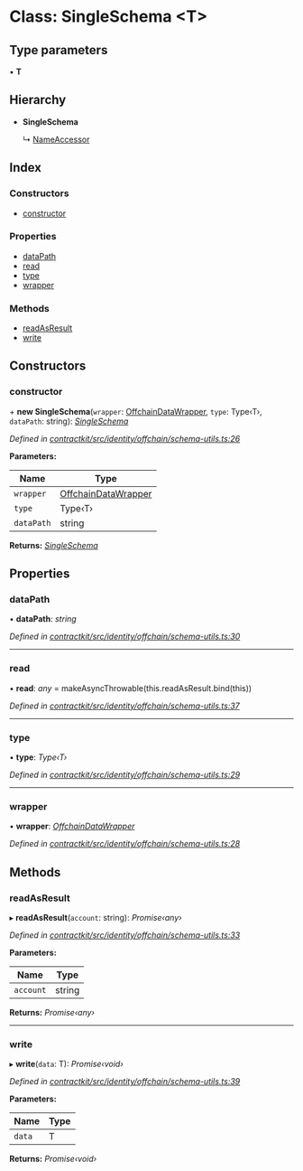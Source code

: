 # Class: SingleSchema <**T**>

## Type parameters

▪ **T**

## Hierarchy

* **SingleSchema**

  ↳ [NameAccessor](_identity_offchain_schemas_.nameaccessor.md)

## Index

### Constructors

* [constructor](_identity_offchain_schema_utils_.singleschema.md#constructor)

### Properties

* [dataPath](_identity_offchain_schema_utils_.singleschema.md#datapath)
* [read](_identity_offchain_schema_utils_.singleschema.md#read)
* [type](_identity_offchain_schema_utils_.singleschema.md#type)
* [wrapper](_identity_offchain_schema_utils_.singleschema.md#wrapper)

### Methods

* [readAsResult](_identity_offchain_schema_utils_.singleschema.md#readasresult)
* [write](_identity_offchain_schema_utils_.singleschema.md#write)

## Constructors

###  constructor

\+ **new SingleSchema**(`wrapper`: [OffchainDataWrapper](_identity_offchain_data_wrapper_.offchaindatawrapper.md), `type`: Type‹T›, `dataPath`: string): *[SingleSchema](_identity_offchain_schema_utils_.singleschema.md)*

*Defined in [contractkit/src/identity/offchain/schema-utils.ts:26](https://github.com/celo-org/celo-monorepo/blob/master/packages/contractkit/src/identity/offchain/schema-utils.ts#L26)*

**Parameters:**

Name | Type |
------ | ------ |
`wrapper` | [OffchainDataWrapper](_identity_offchain_data_wrapper_.offchaindatawrapper.md) |
`type` | Type‹T› |
`dataPath` | string |

**Returns:** *[SingleSchema](_identity_offchain_schema_utils_.singleschema.md)*

## Properties

###  dataPath

• **dataPath**: *string*

*Defined in [contractkit/src/identity/offchain/schema-utils.ts:30](https://github.com/celo-org/celo-monorepo/blob/master/packages/contractkit/src/identity/offchain/schema-utils.ts#L30)*

___

###  read

• **read**: *any* = makeAsyncThrowable(this.readAsResult.bind(this))

*Defined in [contractkit/src/identity/offchain/schema-utils.ts:37](https://github.com/celo-org/celo-monorepo/blob/master/packages/contractkit/src/identity/offchain/schema-utils.ts#L37)*

___

###  type

• **type**: *Type‹T›*

*Defined in [contractkit/src/identity/offchain/schema-utils.ts:29](https://github.com/celo-org/celo-monorepo/blob/master/packages/contractkit/src/identity/offchain/schema-utils.ts#L29)*

___

###  wrapper

• **wrapper**: *[OffchainDataWrapper](_identity_offchain_data_wrapper_.offchaindatawrapper.md)*

*Defined in [contractkit/src/identity/offchain/schema-utils.ts:28](https://github.com/celo-org/celo-monorepo/blob/master/packages/contractkit/src/identity/offchain/schema-utils.ts#L28)*

## Methods

###  readAsResult

▸ **readAsResult**(`account`: string): *Promise‹any›*

*Defined in [contractkit/src/identity/offchain/schema-utils.ts:33](https://github.com/celo-org/celo-monorepo/blob/master/packages/contractkit/src/identity/offchain/schema-utils.ts#L33)*

**Parameters:**

Name | Type |
------ | ------ |
`account` | string |

**Returns:** *Promise‹any›*

___

###  write

▸ **write**(`data`: T): *Promise‹void›*

*Defined in [contractkit/src/identity/offchain/schema-utils.ts:39](https://github.com/celo-org/celo-monorepo/blob/master/packages/contractkit/src/identity/offchain/schema-utils.ts#L39)*

**Parameters:**

Name | Type |
------ | ------ |
`data` | T |

**Returns:** *Promise‹void›*
